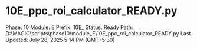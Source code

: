 # 10E_ppc_roi_calculator_READY.py

Phase: 10
Module: E
Prefix: 10E_
Status: Ready
Path: D:\MAGIC\scripts\phase10\module_E\10E_ppc_roi_calculator_READY.py
Last Updated: July 28, 2025 5:14 PM (GMT+5:30)
